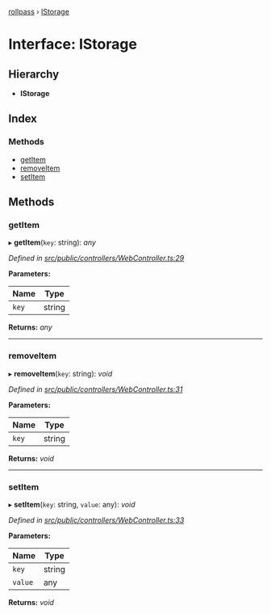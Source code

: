 [rollpass](../README.md) › [IStorage](istorage.md)

# Interface: IStorage

## Hierarchy

* **IStorage**

## Index

### Methods

* [getItem](istorage.md#getitem)
* [removeItem](istorage.md#removeitem)
* [setItem](istorage.md#setitem)

## Methods

###  getItem

▸ **getItem**(`key`: string): *any*

*Defined in [src/public/controllers/WebController.ts:29](https://github.com/RollPass/rollpass-js/blob/e91670a/src/public/controllers/WebController.ts#L29)*

**Parameters:**

Name | Type |
------ | ------ |
`key` | string |

**Returns:** *any*

___

###  removeItem

▸ **removeItem**(`key`: string): *void*

*Defined in [src/public/controllers/WebController.ts:31](https://github.com/RollPass/rollpass-js/blob/e91670a/src/public/controllers/WebController.ts#L31)*

**Parameters:**

Name | Type |
------ | ------ |
`key` | string |

**Returns:** *void*

___

###  setItem

▸ **setItem**(`key`: string, `value`: any): *void*

*Defined in [src/public/controllers/WebController.ts:33](https://github.com/RollPass/rollpass-js/blob/e91670a/src/public/controllers/WebController.ts#L33)*

**Parameters:**

Name | Type |
------ | ------ |
`key` | string |
`value` | any |

**Returns:** *void*
